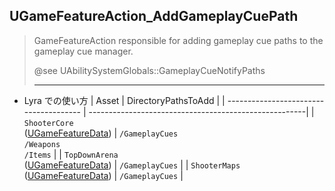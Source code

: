 ## UGameFeatureAction_AddGameplayCuePath

> GameFeatureAction responsible for adding gameplay cue paths to the gameplay cue manager.  
>  
> @see UAbilitySystemGlobals::GameplayCueNotifyPaths  
>  
> ----

* Lyra での使い方
	| Asset                                  | DirectoryPathsToAdd                                   |
	| -------------------------------------- | ------------------------------------------------------|
	| `ShooterCore`<br>([UGameFeatureData])  | `/GameplayCues`<br>`/Weapons`<br>`/Items`             |
	| `TopDownArena`<br>([UGameFeatureData]) | `/GameplayCues`                                       |
	| `ShooterMaps`<br>([UGameFeatureData])  | `/GameplayCues`                                       |





<!--- ページ内のリンク --->

<!--- 自前の画像へのリンク --->

<!--- generated --->
[UGameFeatureData]: ../../UE/GameFeature/UGameFeatureData.md#ugamefeaturedata
